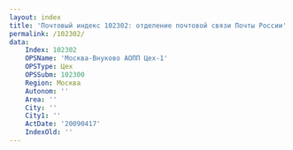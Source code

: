 ```yaml
---
layout: index
title: 'Почтовый индекс 102302: отделение почтовой связи Почты России'
permalink: /102302/
data:
    Index: 102302
    OPSName: 'Москва-Внуково АОПП Цех-1'
    OPSType: Цех
    OPSSubm: 102300
    Region: Москва
    Autonom: ''
    Area: ''
    City: ''
    City1: ''
    ActDate: '20090417'
    IndexOld: ''
---
```

